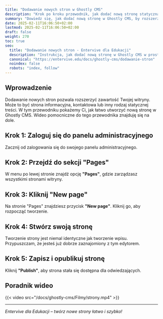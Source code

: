 ```yaml
---
title: "Dodawanie nowych stron w Ghostly CMS"
description: "Krok po kroku przewodnik, jak dodać nową stronę statyczną w Ghostly CMS."
summary: "Dowiedz się, jak dodać nową stronę w Ghostly CMS, by rozszerzyć swoją witrynę edukacyjną."
date: 2025-02-11T16:06:50+02:00
lastmod: 2025-02-11T16:06:50+02:00
draft: false
weight: 270
toc: true
seo:
  title: "Dodawanie nowych stron - Entervive dla Edukacji"
  description: "Instrukcja, jak dodać nową stronę w Ghostly CMS w prosty sposób."
  canonical: "https://entervive.edu/docs/ghostly-cms/dodawanie-stron"
  noindex: false
  robots: "index, follow"
---
```


## Wprowadzenie

Dodawanie nowych stron pozwala rozszerzyć zawartość Twojej witryny. Może to być strona informacyjna, kontaktowa lub inny rodzaj statycznej treści. W tym przewodniku pokażemy Ci, jak łatwo utworzyć nową stronę w Ghostly CMS. Wideo pomocniczne do tego przewodnika znajduję się na dole.

## Krok 1: Zaloguj się do panelu administracyjnego

Zacznij od zalogowania się do swojego panelu administracyjnego.

## Krok 2: Przejdź do sekcji "Pages"

W menu po lewej stronie znajdź opcję **"Pages"**, gdzie zarządzasz wszystkimi stronami witryny.

## Krok 3: Kliknij "New page"

Na stronie "Pages" znajdziesz przycisk **"New page"**. Kliknij go, aby rozpocząć tworzenie.

## Krok 4: Stwórz swoją stronę

Tworzenie strony jest niemal identyczne jak tworzenie wpisu. Przypuszczam, że jesteś już dobrze zaznajomiony z tym edytorem.

## Krok 5: Zapisz i opublikuj stronę

Kliknij **"Publish"**, aby strona stała się dostępna dla odwiedzających.

## Poradnik wideo

{{< video src="/docs/ghostly-cms/Filmy/strony.mp4" >}}

---

_Entervive dla Edukacji – twórz nowe strony łatwo i szybko!_
